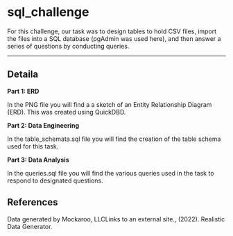 # sql_challenge

For this challenge, our task was to design tables to hold CSV files, import the files into a SQL database (pgAdmin was used here), and then answer a series of questions by conducting queries.

---

## Detaila

**Part 1: ERD**

In the PNG file you will find a a sketch of an Entity Relationship Diagram (ERD). This was created using QuickDBD.

**Part 2: Data Engineering**

In the table_schemata.sql file you will find the creation of the table schema used for this task.

**Part 3: Data Analysis**

In the queries.sql file you will find the various queries used in the task to respond to designated questions.

## References

Data generated by Mockaroo, LLCLinks to an external site., (2022). Realistic Data Generator.
